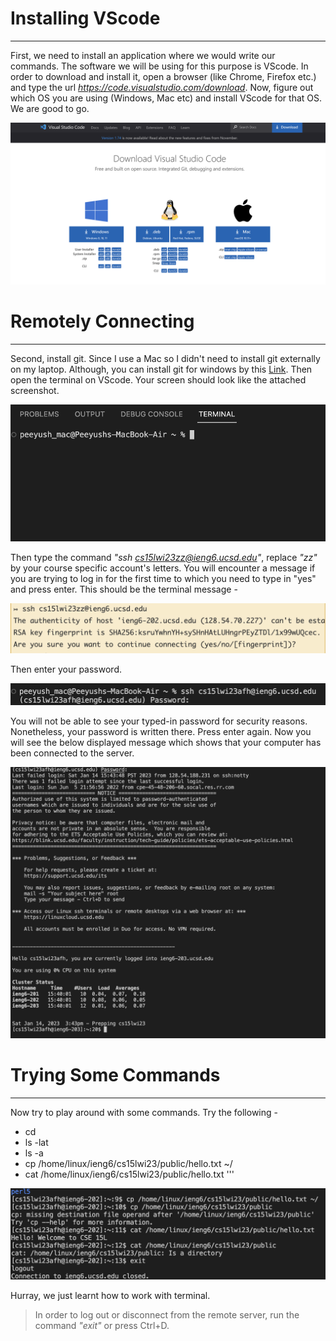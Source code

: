 # Installing VScode 
---
First, we need to install an application where we would write our commands. The software we will be using for this purpose is VScode.
In order to download and install it, open a browser (like Chrome, Firefox etc.) and type the url *https://code.visualstudio.com/download*.
Now, figure out which OS you are using (Windows, Mac etc) and install VScode for that OS. We are good to go.


![Image](VScode.png)



# Remotely Connecting  
---
Second, install git. Since I use a Mac so I didn't need to install git externally on my laptop. Although, you can install git for windows by this [Link](https://gitforwindows.org/).
Then open the terminal on VScode. Your screen should look like the attached screenshot.


![Image](Terminal.png)


Then type the command *"ssh cs15lwi23zz@ieng6.ucsd.edu"*, replace *"zz"* by your course specific account's letters.
You will encounter a message if you are trying to log in for the first time to which you need to type in "yes" and press enter.
This should be the terminal message -

![Image](Yes.png)


Then enter your password. 


![Image](First.png)


You will not be able to see your typed-in password for security reasons. Nonetheless, your password is written there. Press enter again.
Now you will see the below displayed message which shows that your computer has been connected to the server. 

![Image](Connected.png)



# Trying Some Commands 
---
Now try to play around with some commands. Try the following -


* cd
* ls -lat
* ls -a
* cp /home/linux/ieng6/cs15lwi23/public/hello.txt ~/ 
* cat /home/linux/ieng6/cs15lwi23/public/hello.txt
'''



![Image](Commands.png)

Hurray, we just learnt how to work with terminal.
>In order to log out or disconnect from the remote server, run the command *"exit"* or press Ctrl+D.

